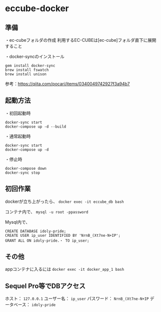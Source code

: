 # eccube-docker

## 準備
・ec-cubeフォルダの作成
利用するEC-CUBEは[ec-cube]フォルダ直下に展開すること

・docker-syncのインストール
```
gem install docker-sync
brew install fswatch
brew install unison
```
参考：https://qiita.com/pocari/items/0340049742927f3a94b7

## 起動方法
・初回起動時
```
docker-sync start
docker-compose up -d --build
```

・通常起動時
```
docker-sync start
docker-compose up -d
```

・停止時
```
docker-compose down
docker-sync stop
```

## 初回作業
dockerが立ち上がったら、
`docker exec -it eccube_db bash`

コンテナ内で、
`mysql -u root -ppassword`

Mysql内で、
``` 
CREATE DATABASE idoly-pride;
CREATE USER ip_user IDENTIFIED BY 'NrnB_(Xt7ne-N+IP';
GRANT ALL ON idoly-pride.・ TO ip_user;
```

## その他
appコンテナに入るには
`docker exec -it docker_app_1 bash`

## Sequel Pro等でDBアクセス
ホスト： `127.0.0.1`
ユーザー名： `ip_user`
パスワード： `NrnB_(Xt7ne-N+IP`
データベース： `idoly-pride`